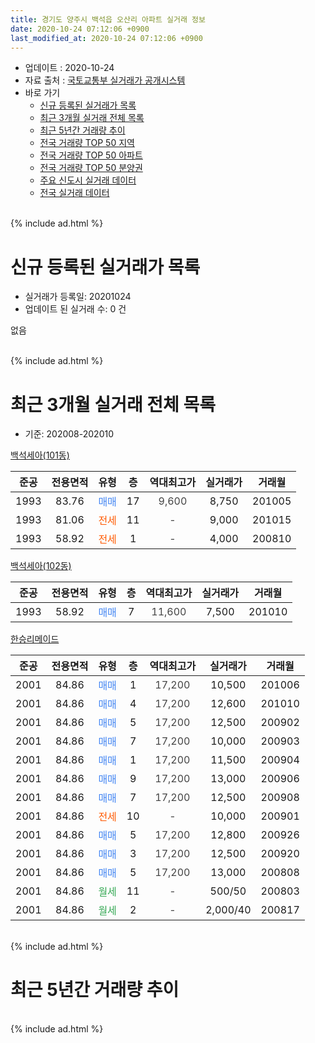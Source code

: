 ```yaml
---
title: 경기도 양주시 백석읍 오산리 아파트 실거래 정보
date: 2020-10-24 07:12:06 +0900
last_modified_at: 2020-10-24 07:12:06 +0900
---
```


* 업데이트 : 2020-10-24
* 자료 출처 : [국토교통부 실거래가 공개시스템](http://rt.molit.go.kr)
* 바로 가기
    * [신규 등록된 실거래가 목록](#신규-등록된-실거래가-목록)
    * [최근 3개월 실거래 전체 목록](#최근-3개월-실거래-전체-목록)
    * [최근 5년간 거래량 추이](#최근-5년간-거래량-추이)
    * [전국 거래량 TOP 50 지역](https://inasie.github.io/apt-trade-info/최근-3개월-전국에서-가장-거래가-많이-발생한-지역)
    * [전국 거래량 TOP 50 아파트](https://inasie.github.io/apt-trade-info/최근-3개월-전국에서-가장-거래가-많이-발생한-아파트)
    * [전국 거래량 TOP 50 분양권](https://inasie.github.io/apt-trade-info/최근-3개월-전국에서-가장-거래가-많이-발생한-분양권)
    * [주요 신도시 실거래 데이터](https://inasie.github.io/apt-trade-info/주요-신도시)
    * [전국 실거래 데이터](https://inasie.github.io/apt-trade-info/전국)
<br>
{% include ad.html %}
<br>

# 신규 등록된 실거래가 목록
* 실거래가 등록일: 20201024
* 업데이트 된 실거래 수: 0 건

없음

<br>
{% include ad.html %}
<br>

# 최근 3개월 실거래 전체 목록
* 기준: 202008-202010


[백석세아(101동)](https://search.naver.com/search.naver?query=%EA%B2%BD%EA%B8%B0%EB%8F%84+%EC%96%91%EC%A3%BC%EC%8B%9C+%EB%B0%B1%EC%84%9D%EC%9D%8D+%EC%98%A4%EC%82%B0%EB%A6%AC+%EB%B0%B1%EC%84%9D%EC%84%B8%EC%95%84%28101%EB%8F%99%29)

|준공|전용면적|유형|층|역대최고가|실거래가|거래월|
|:---:|:---:|:---:|:---:|:---:|:---:|:---:|
|1993|83.76|<span style="color:#4285f3">매매</span>|17|<span style="color:#444444">9,600</span>|8,750|201005|
|1993|81.06|<span style="color:#ff5a00">전세</span>|11|<span style="color:#444444">-</span>|9,000|201015|
|1993|58.92|<span style="color:#ff5a00">전세</span>|1|<span style="color:#444444">-</span>|4,000|200810|

[백석세아(102동)](https://search.naver.com/search.naver?query=%EA%B2%BD%EA%B8%B0%EB%8F%84+%EC%96%91%EC%A3%BC%EC%8B%9C+%EB%B0%B1%EC%84%9D%EC%9D%8D+%EC%98%A4%EC%82%B0%EB%A6%AC+%EB%B0%B1%EC%84%9D%EC%84%B8%EC%95%84%28102%EB%8F%99%29)

|준공|전용면적|유형|층|역대최고가|실거래가|거래월|
|:---:|:---:|:---:|:---:|:---:|:---:|:---:|
|1993|58.92|<span style="color:#4285f3">매매</span>|7|<span style="color:#444444">11,600</span>|7,500|201010|

[한승리메이드](https://search.naver.com/search.naver?query=%EA%B2%BD%EA%B8%B0%EB%8F%84+%EC%96%91%EC%A3%BC%EC%8B%9C+%EB%B0%B1%EC%84%9D%EC%9D%8D+%EC%98%A4%EC%82%B0%EB%A6%AC+%ED%95%9C%EC%8A%B9%EB%A6%AC%EB%A9%94%EC%9D%B4%EB%93%9C)

|준공|전용면적|유형|층|역대최고가|실거래가|거래월|
|:---:|:---:|:---:|:---:|:---:|:---:|:---:|
|2001|84.86|<span style="color:#4285f3">매매</span>|1|<span style="color:#444444">17,200</span>|10,500|201006|
|2001|84.86|<span style="color:#4285f3">매매</span>|4|<span style="color:#444444">17,200</span>|12,600|201010|
|2001|84.86|<span style="color:#4285f3">매매</span>|5|<span style="color:#444444">17,200</span>|12,500|200902|
|2001|84.86|<span style="color:#4285f3">매매</span>|7|<span style="color:#444444">17,200</span>|10,000|200903|
|2001|84.86|<span style="color:#4285f3">매매</span>|1|<span style="color:#444444">17,200</span>|11,500|200904|
|2001|84.86|<span style="color:#4285f3">매매</span>|9|<span style="color:#444444">17,200</span>|13,000|200906|
|2001|84.86|<span style="color:#4285f3">매매</span>|7|<span style="color:#444444">17,200</span>|12,500|200908|
|2001|84.86|<span style="color:#ff5a00">전세</span>|10|<span style="color:#444444">-</span>|10,000|200901|
|2001|84.86|<span style="color:#4285f3">매매</span>|5|<span style="color:#444444">17,200</span>|12,800|200926|
|2001|84.86|<span style="color:#4285f3">매매</span>|3|<span style="color:#444444">17,200</span>|12,500|200920|
|2001|84.86|<span style="color:#4285f3">매매</span>|5|<span style="color:#444444">17,200</span>|13,000|200808|
|2001|84.86|<span style="color:#34a853">월세</span>|11|<span style="color:#444444">-</span>|500/50|200803|
|2001|84.86|<span style="color:#34a853">월세</span>|2|<span style="color:#444444">-</span>|2,000/40|200817|


<br>
{% include ad.html %}
<br>

# 최근 5년간 거래량 추이


<div style="width:100%;">
    <canvas id="deal_progress" height="200"></canvas>
</div>

<script>
new Chart(document.getElementById("deal_progress"), {
    type: 'line',
    data: {
        labels: ['201510','201511','201512','201601','201602','201603','201604','201605','201606','201607','201608','201609','201610','201611','201612','201701','201702','201703','201704','201705','201706','201707','201708','201709','201710','201711','201712','201801','201802','201803','201804','201805','201806','201807','201808','201809','201810','201811','201812','201901','201902','201903','201904','201905','201906','201907','201908','201909','201910','201911','201912','202001','202002','202003','202004','202005','202006','202007','202008','202009','202010'],
        datasets: [{
            label: '매매',
            pointRadius: 1,
            data: [6, 4, 2, 5, 3, 6, 6, 8, 5, 4, 2, 6, 5, 5, 2, 1, 3, 6, 3, 3, 6, 5, 4, 3, 4, 1, 3, 2, 0, 6, 1, 4, 3, 2, 2, 1, 3, 2, 2, 1, 1, 5, 3, 1, 1, 1, 2, 2, 2, 3, 0, 0, 3, 2, 4, 5, 2, 4, 1, 7, 4],
            borderColor: "rgba(255, 201, 14, 1)",
            backgroundColor: "rgba(255, 201, 14, 0.5)",
            fill: false,
            lineTension: 0
        },{
            label: '전월세',
            pointRadius: 1,
            data: [4, 6, 4, 2, 3, 3, 9, 5, 3, 2, 3, 4, 4, 1, 1, 2, 1, 4, 2, 3, 3, 3, 0, 4, 3, 5, 3, 2, 3, 2, 4, 1, 2, 1, 2, 2, 2, 0, 1, 0, 1, 3, 0, 0, 0, 4, 1, 1, 0, 3, 2, 0, 2, 1, 4, 4, 0, 3, 3, 1, 1],
            borderColor: "rgba(0, 141, 185, 1)",
            backgroundColor: "rgba(0, 141, 185, 0.5)",
            fill: false,
            lineTension: 0
        }
        ]
    },
    options: {
        responsive: true,
        title: {
            display: false
        },
        tooltips: {
            mode: 'index',
            intersect: false
        },
        hover: {
            mode: 'nearest',
            intersect: true
        },
        scales: {
            xAxes: [{
                display: true,
                scaleLabel: {
                    display: true,
                    labelString: '년/월'
                }
            }],
            yAxes: [{
                display: true,
                ticks: {
                    suggestedMin: 0,
                },
                scaleLabel: {
                    display: true,
                    labelString: '실거래 수'
                }
            }]
        }
    }
});

</script>


<br>
{% include ad.html %}
<br>

